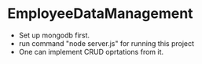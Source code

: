 # EmployeeDataManagement

- Set up mongodb first.
- run command "node server.js" for running this project
- One can implement CRUD oprtations from it.
